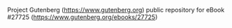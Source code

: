 Project Gutenberg (https://www.gutenberg.org) public repository for eBook #27725 (https://www.gutenberg.org/ebooks/27725)
